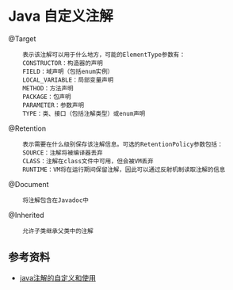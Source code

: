 # Java 自定义注解

@Target
```
    表示该注解可以用于什么地方，可能的ElementType参数有：
    CONSTRUCTOR：构造器的声明
    FIELD：域声明（包括enum实例）
    LOCAL_VARIABLE：局部变量声明
    METHOD：方法声明
    PACKAGE：包声明
    PARAMETER：参数声明
    TYPE：类、接口（包括注解类型）或enum声明
```
@Retention
```
    表示需要在什么级别保存该注解信息。可选的RetentionPolicy参数包括：
    SOURCE：注解将被编译器丢弃
    CLASS：注解在class文件中可用，但会被VM丢弃
    RUNTIME：VM将在运行期间保留注解，因此可以通过反射机制读取注解的信息
```
@Document
```
    将注解包含在Javadoc中
```
@Inherited
```
    允许子类继承父类中的注解
```
## 参考资料
- [java注解的自定义和使用](https://www.cnblogs.com/huojg-21442/p/7239846.html)